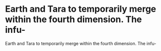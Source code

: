 # Earth and Tara to temporarily merge within the fourth dimension. The infu-

Earth and Tara to temporarily merge within the fourth dimension. The infu-